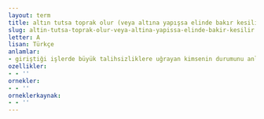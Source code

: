 ```yaml
---
layout: term
title: altın tutsa toprak olur (veya altına yapışsa elinde bakır kesilir)
slug: altin-tutsa-toprak-olur-veya-altina-yapissa-elinde-bakir-kesilir
letter: A
lisan: Türkçe
anlamlar:
- giriştiği işlerde büyük talihsizliklere uğrayan kimsenin durumunu anlatan bir söz
ozellikler:
- - ''
ornekler:
- - ''
orneklerkaynak:
- - ''
---
```


